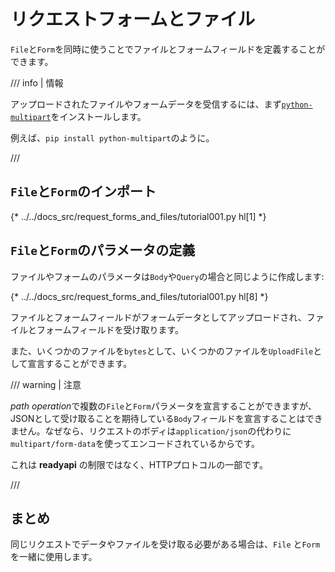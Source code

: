 # リクエストフォームとファイル

`File`と`Form`を同時に使うことでファイルとフォームフィールドを定義することができます。

/// info | 情報

アップロードされたファイルやフォームデータを受信するには、まず<a href="https://andrew-d.github.io/python-multipart/" class="external-link" target="_blank">`python-multipart`</a>をインストールします。

例えば、`pip install python-multipart`のように。

///

## `File`と`Form`のインポート

{* ../../docs_src/request_forms_and_files/tutorial001.py hl[1] *}

## `File`と`Form`のパラメータの定義

ファイルやフォームのパラメータは`Body`や`Query`の場合と同じように作成します:

{* ../../docs_src/request_forms_and_files/tutorial001.py hl[8] *}

ファイルとフォームフィールドがフォームデータとしてアップロードされ、ファイルとフォームフィールドを受け取ります。

また、いくつかのファイルを`bytes`として、いくつかのファイルを`UploadFile`として宣言することができます。

/// warning | 注意

*path operation*で複数の`File`と`Form`パラメータを宣言することができますが、JSONとして受け取ることを期待している`Body`フィールドを宣言することはできません。なぜなら、リクエストのボディは`application/json`の代わりに`multipart/form-data`を使ってエンコードされているからです。

これは **readyapi** の制限ではなく、HTTPプロトコルの一部です。

///

## まとめ

同じリクエストでデータやファイルを受け取る必要がある場合は、`File` と`Form`を一緒に使用します。
